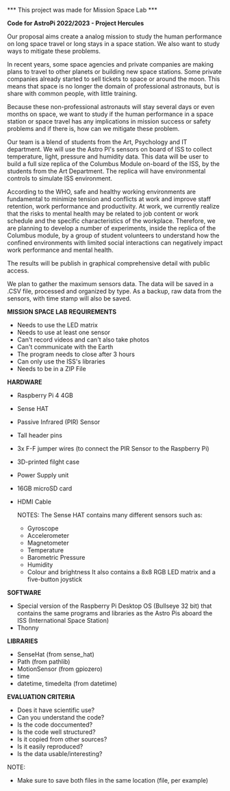 *** This project was made for Mission Space Lab ***

**Code for AstroPi 2022/2023 - Project Hercules**

Our proposal aims create a analog mission to study the human performance on long space travel or long stays in a space station. We also want to study ways to mitigate these problems.

In recent years, some space agencies and private companies are making plans to travel to other planets or building new space stations. Some private companies already started to sell tickets to space or around the moon. This means that space is no longer the domain of professional astronauts, but is share with common people, with little training.

Because these non-professional astronauts will stay several days or even months on space, we want to study if the human performance in a space station or space travel has any implications in mission success or safety problems and if there is, how can we mitigate these problem.

Our team is a blend of students from the Art, Psychology and IT department. We will use the Astro PI's sensors on board of ISS to collect temperature, light, pressure and humidity data. This data will be user to build a full size replica of the Columbus Module on-board of the ISS, by the students from the Art Department. The replica will have environmental controls to simulate ISS environment.

According to the WHO, safe and healthy working environments are fundamental to minimize tension and conflicts at work and improve staff retention, work performance and productivity. At work, we currently realize that the risks to mental health may be related to job content or work schedule and the specific characteristics of the workplace. Therefore, we are planning to develop a number of experiments, inside the replica of the Columbus module, by a group of student volunteers to understand how the confined environments with limited social interactions can negatively impact work performance and mental health. 

The results will be publish in graphical comprehensive detail with public access.

We plan to gather the maximum sensors data. The data will be saved in a .CSV file, processed and organized by type. As a backup, raw data from the sensors, with time stamp will also be saved.


**MISSION SPACE LAB REQUIREMENTS**
- Needs to use the LED matrix
- Needs to use at least one sensor
- Can't record videos and can't also take photos
- Can't communicate with the Earth
- The program needs to close after 3 hours
- Can only use the ISS's libraries
- Needs to be in a ZIP File

**HARDWARE**
- Raspberry Pi 4 4GB
- Sense HAT
- Passive Infrared (PIR) Sensor
- Tall header pins
- 3x F-F jumper wires (to connect the PIR Sensor to the Raspberry Pi)
- 3D-printed filght case
- Power Supply unit
- 16GB microSD card
- HDMI Cable

  NOTES:
  The Sense HAT contains many different sensors such as:
    - Gyroscope
    - Accelerometer
    - Magnetometer
    - Temperature
    - Barometric Pressure
    - Humidity
    - Colour and brightness
    It also contains a 8x8 RGB LED matrix and a five-button joystick

**SOFTWARE**
- Special version of the Raspberry Pi Desktop OS (Bullseye 32 bit) that contains the same programs and libraries as the Astro Pis aboard the ISS (International Space Station)
- Thonny 

**LIBRARIES**
- SenseHat (from sense_hat)
- Path (from pathlib)
- MotionSensor (from gpiozero)
- time
- datetime, timedelta (from datetime)

**EVALUATION CRITERIA**
- Does it have scientific use?
- Can you understand the code?
- Is the code doccumented?
- Is the code well structured?
- Is it copied from other sources?
- Is it easily reproduced?
- Is the data usable/interesting?

NOTE:
- Make sure to save both files in the same location (file, per example)

